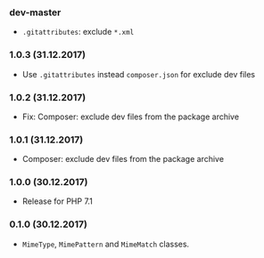 ### dev-master

* `.gitattributes`: exclude `*.xml`

### 1.0.3 (31.12.2017)

* Use `.gitattributes` instead `composer.json` for exclude dev files

### 1.0.2 (31.12.2017)

* Fix: Composer: exclude dev files from the package archive

### 1.0.1 (31.12.2017)

* Composer: exclude dev files from the package archive

### 1.0.0 (30.12.2017)

* Release for PHP 7.1

### 0.1.0 (30.12.2017)

* `MimeType`, `MimePattern` and `MimeMatch` classes.
